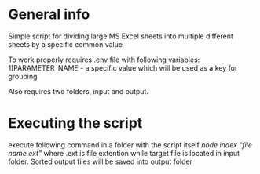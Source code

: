 # General info
Simple script for dividing large MS Excel sheets into multiple different sheets by a specific common value

To work properly requires .env file with following variables:
1)PARAMETER_NAME - a specific value which will be used as a key for grouping

Also requires two folders, input and output.

# Executing the script
execute following command in a folder with the script itself 
_node index "file name.ext"_ 
where .ext is file extention while target file is located in input folder. 
Sorted output files  will be saved into output folder
